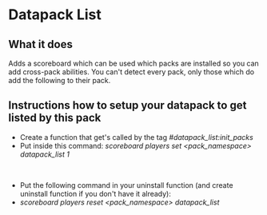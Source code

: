 # Datapack List

## What it does

Adds a scoreboard which can be used which packs are installed so you can add cross-pack abilities. You can't detect every pack, only those which do add the following to their pack.

## Instructions how to setup your datapack to get listed by this pack

* Create a function that get's called by the tag *#datapack_list:init_packs*
* Put inside this command: *scoreboard players set <pack_namespace> datapack_list 1*

<br/>

* Put the following command in your uninstall function (and create uninstall function if you don't have it already):
* *scoreboard players reset <pack_namespace> datapack_list*
